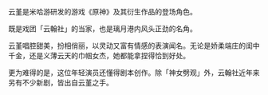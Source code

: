 
云堇是米哈游研发的游戏《原神》及其衍生作品的登场角色。

既是戏团「云翰社」的当家，也是璃月港内风头正劲的名角。

云堇唱腔甜美，扮相俏丽，以灵动又富有情感的表演闻名。无论是娇柔端庄的闺中千金，还是义薄云天的巾帼女杰，她都能拿捏得恰到好处。

更为难得的是，这位年轻演员还懂得剧本创作。除「神女劈观」外，云翰社近年来另有不少新剧，皆出自云堇之手。
